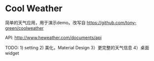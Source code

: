 # Cool Weather

简单的天气应用，用于演示demo。改写自 https://github.com/tony-green/coolweather

API: http://www.heweather.com/documents/api

TODO: 1) setting
      2) 美化，Material Design
      3）更完整的天气信息
      4）桌面widget
